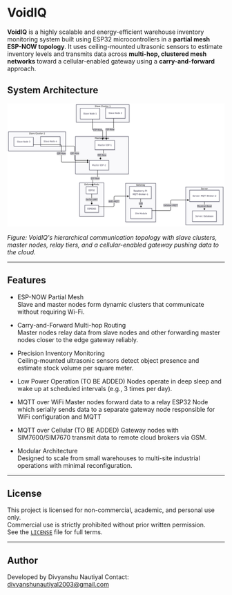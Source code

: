 # VoidIQ
**VoidIQ** is a highly scalable and energy-efficient warehouse inventory monitoring system built using ESP32 microcontrollers in a **partial mesh ESP-NOW topology**. It uses ceiling-mounted ultrasonic sensors to estimate inventory levels  and transmits data across **multi-hop, clustered mesh networks** toward a cellular-enabled gateway using a **carry-and-forward** approach.

## System Architecture

![VoidIQ Architecture](voidiq_architecture.png)

_Figure: VoidIQ's hierarchical communication topology with slave clusters, master nodes, relay tiers, and a cellular-enabled gateway pushing data to the cloud._

---

## Features

- ESP-NOW Partial Mesh  
  Slave and master nodes form dynamic clusters that communicate without requiring Wi-Fi.

- Carry-and-Forward Multi-hop Routing  
  Master nodes relay data from slave nodes and other forwarding master nodes closer to the edge gateway reliably.

- Precision Inventory Monitoring  
  Ceiling-mounted ultrasonic sensors detect object presence and estimate stock volume per square meter.

- Low Power Operation (TO BE ADDED) 
  Nodes operate in deep sleep and wake up at scheduled intervals (e.g., 3 times per day).

- MQTT over WiFi
  Master nodes forward data to a relay ESP32 Node which serially sends data to a separate gateway node responsible for WiFi configuration and MQTT 

- MQTT over Cellular  (TO BE ADDED)
  Gateway nodes with SIM7600/SIM7670 transmit data to remote cloud brokers via GSM.

- Modular Architecture  
  Designed to scale from small warehouses to multi-site industrial operations with minimal reconfiguration.

---

## License

This project is licensed for non-commercial, academic, and personal use only.  
Commercial use is strictly prohibited without prior written permission.  
See the [`LICENSE`](LICENSE) file for full terms.

---

## Author

Developed by Divyanshu Nautiyal 
Contact: divyanshunautiyal2003@gmail.com

